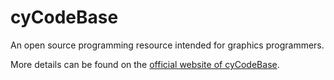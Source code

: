 # cyCodeBase
An open source programming resource intended for graphics programmers.

More details can be found on the [official website of cyCodeBase](http://www.cemyuksel.com/cyCodeBase/).
